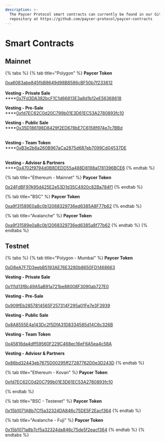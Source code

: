 ```yaml
---
description: >-
  The Paycer Protocol smart contracts can currently be found in our Github
  repository at https://github.com/paycer-protocol/paycer-contracts
---
```


# Smart Contracts

## Mainnet

{% tabs %}
{% tab title="Polygon" %}
**Paycer Token**

[0xa6083abe845fbB8649d98B8586cBF50b7f233612](https://polygonscan.com/address/0xa6083abe845fbB8649d98B8586cBF50b7f233612)\
\
**Vesting - Private Sale**\
****[0x7Fd3DA382bcF1C1d66813E3a8d1b12eE56368618](https://www.polygonscan.com/address/0x7Fd3DA382bcF1C1d66813E3a8d1b12eE56368618)



**Vesting - Pre-Sale**\
****[0xfd7EC62C0d20C799b01E3D61EC53A2780893fc10](https://www.polygonscan.com/address/0xfd7EC62C0d20C799b01E3D61EC53A2780893fc10)



**Vesting - Public Sale**\
****[0x35D186198D8429f2ED678bE7C6158f974e7c7BBd](https://www.polygonscan.com/address/0x35D186198D8429f2ED678bE7C6158f974e7c7BBd)

\
**Vesting - Team Token**\
****[0xB3e2b6a260B967aCa2875d687eb7099Cd04537DE](https://www.polygonscan.com/address/0xB3e2b6a260B967aCa2875d687eb7099Cd04537DE)

\
**Vesting - Adviosr & Partners** \
****[0x4702f9794d0B8DEDD55a488D8198a1781396BCE6](https://www.polygonscan.com/address/0x4702f9794d0B8DEDD55a488D8198a1781396BCE6)
{% endtab %}

{% tab title="Ethereum - Mainnet" %}
**Paycer Token**

[0x24FdBF97A95d425E2e53D1d35C4920c82Ba784f1](https://etherscan.io/address/0x24FdBF97A95d425E2e53D1d35C4920c82Ba784f1)
{% endtab %}

{% tab title="BSC" %}
**Paycer Token**

[0xa9f31589E0a8c0b12068329736ed6385A8F77b62](https://bscscan.com/address/0xa9f31589E0a8c0b12068329736ed6385A8F77b62)
{% endtab %}

{% tab title="Avalanche" %}
**Paycer Token**

[0xa9f31589e0a8c0b12068329736ed6385a8f77b62](https://snowtrace.io/address/0xa9f31589e0a8c0b12068329736ed6385a8f77b62)
{% endtab %}
{% endtabs %}

## Testnet

{% tabs %}
{% tab title="Polygon - Mumbai" %}
**Paycer Token**

[0xD8eA7F7D3eebB5193AE76E3280b8650FD1468663](https://mumbai.polygonscan.com/address/0xD8eA7F7D3eebB5193AE76E3280b8650FD1468663)



**Vesting - Private Sale**&#x20;

[0x111d13fBc49A5aB91a721be88008F3090ab727E0](https://mumbai.polygonscan.com/address/0x111d13fBc49A5aB91a721be88008F3090ab727E0)



**Vesting - Pre-Sale**&#x20;

[0x909fEb2857814565F257314F295a01Fe7e3F3939](https://mumbai.polygonscan.com/address/0x909fEb2857814565F257314F295a01Fe7e3F3939)



**Vesting - Public Sale**&#x20;

[0x8A8555E4a143Dc2f5DfA31D8334585d14C6c326B](https://mumbai.polygonscan.com/address/0x8A8555E4a143Dc2f5DfA31D8334585d14C6c326B)



**Vesting - Team Token**&#x20;

[0x45816da4dff59560F229C468ec16eF6A5ea4c58A](https://mumbai.polygonscan.com/address/0x45816da4dff59560F229C468ec16eF6A5ea4c58A)



**Vesting - Adviosr & Partners**

[0x86bd32443eb7675D00295ff27287762D0e3D243D](https://mumbai.polygonscan.com/address/0x86bd32443eb7675D00295ff27287762D0e3D243D)
{% endtab %}

{% tab title="Ethereum - Kovan" %}
**Paycer Token**

[0xfd7EC62C0d20C799b01E3D61EC53A2780893fc10](https://kovan.etherscan.io/address/0xfd7EC62C0d20C799b01E3D61EC53A2780893fc10)


{% endtab %}

{% tab title="BSC - Testenet" %}
**Paycer Token**

[0x15b1071A8b7Cf5a32324DA846c75DE5F2Eacf364](https://testnet.bscscan.com/address/0x15b1071A8b7Cf5a32324DA846c75DE5F2Eacf364)
{% endtab %}

{% tab title="Avalanche - Fuji" %}
**Paycer Token**

[0x15b1071a8b7cf5a32324da846c75de5f2eacf364](https://testnet.snowtrace.io/address/0x15b1071a8b7cf5a32324da846c75de5f2eacf364)
{% endtab %}
{% endtabs %}

